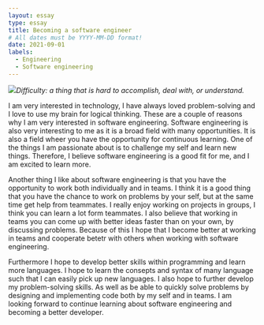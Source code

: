 ```yaml
---
layout: essay
type: essay
title: Becoming a software engineer 
# All dates must be YYYY-MM-DD format!
date: 2021-09-01
labels:
  - Engineering
  - Software engineering 
---
```


<img class="ui tiny right spaced image" src="../images/degree_difficulty.jpg">*Difficulty: a thing that is hard to accomplish, deal with, or understand.*

I am very interested in technology, I have always loved problem-solving and I love to use my brain for logical thinking. These are a couple of reasons why I am very interested in software engineering. Software engineering is also very interesting to me as it is a broad field with many opportunities. It is also a field wheer you have the opportunity for continuous learning. One of the things I am passionate about is to challenge my self and learn new things. Therefore, I believe software engineering is a good fit for me, and I am excited to learn more.

Another thing I like about software engineering is that you have the opportunity to work both individually and in teams. I think it is a good thing that you have the chance to work on problems by your self, but at the same time get help from teammates. I really enjoy working on projects in groups, I think you can learn a lot form teammates. I also believe that working in teams you can come up with better ideas faster than on your own, by discussing problems. Because of this I hope that I become better at working in teams and cooperate betetr with others when working with software engineering.

Furthermore I hope to develop better skills within programming and learn more languages. I hope to learn the consepts and syntax of many language such that I can easily pick up new languages. I also hope to further develop my problem-solving skills. As well as be able to quickly solve problems by designing and implementing code both by my self and in teams. I am looking forward to continue learning about software engineering and becoming a better developer.


